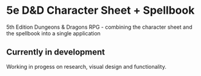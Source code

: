 # 5e D&D Character Sheet + Spellbook

5th Edition Dungeons & Dragons RPG - combining the character sheet and the spellbook into a single application

## Currently in development

Working in progess on research, visual design and functionality.
